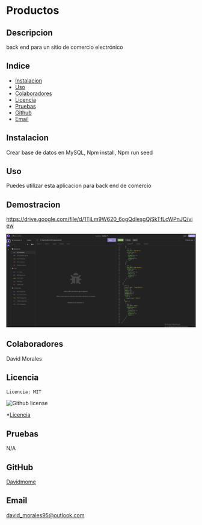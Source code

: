 # Productos

## Descripcion

 back end para un sitio de comercio electrónico

## Indice

- [Instalacion](#Instalacion)
- [Uso](#Uso)
- [Colaboradores](#Colaboradores)
- [Licencia](#license)
- [Pruebas](#Pruebas)
- [Github](#githubUser)
- [Email](#userEmail)

## Instalacion

Crear base de datos en MySQL, Npm install, Npm run seed

## Uso

Puedes utilizar esta aplicacion para back end de comercio

## Demostracion

https://drive.google.com/file/d/1TjLm9W620_6ogQdlesgQjSkTfLcWPnJQ/view

![imagen de la aplicacion](https://raw.githubusercontent.com/Davidmome/Productos/main/imagenes/insomnia.PNG)

## Colaboradores

David Morales

## Licencia

    Licencia: MIT

![Github license](https://img.shields.io/badge/license-MIT-green.svg)

\*[Licencia](#license)

## Pruebas

N/A

## GitHub

[Davidmome](https://github.com/Davidmome/)

## Email

david_morales95@outlook.com
